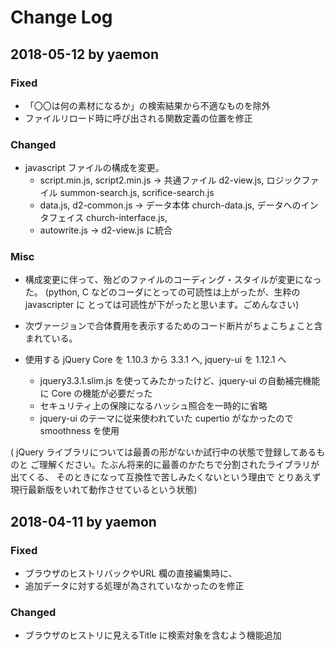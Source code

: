 # Change Log
## 2018-05-12 by yaemon
### Fixed
* 「〇〇は何の素材になるか」の検索結果から不適なものを除外
* ファイルリロード時に呼び出される関数定義の位置を修正

### Changed
* javascript ファイルの構成を変更。 
  * script.min.js, script2.min.js → 
  共通ファイル d2-view.js, ロジックファイル summon-search.js, scrifice-search.js
  * data.js, d2-common.js → 
  データ本体 church-data.js, データへのインタフェイス church-interface.js, 
  * autowrite.js → d2-view.js に統合

### Misc
* 構成変更に伴って、殆どのファイルのコーディング・スタイルが変更になった。 
(python, C などのコーダにとっての可読性は上がったが、生粋の javascripter に
とっては可読性が下がったと思います。ごめんなさい)

* 次ヴァージョンで合体費用を表示するためのコード断片がちょこちょこと含まれている。

* 使用する jQuery Core を 1.10.3 から 3.3.1 へ, jquery-ui を 1.12.1 へ
  * jquery3.3.1.slim.js を使ってみたかったけど、jquery-ui の自動補完機能に
  Core の機能が必要だった
  * セキュリティ上の保険になるハッシュ照合を一時的に省略
  * jquery-ui のテーマに従来使われていた cupertio がなかったので smoothness を使用

( jQuery ライブラリについては最善の形がないか試行中の状態で登録してあるものと
ご理解ください。たぶん将来的に最善のかたちで分割されたライブラリが出てくる、
そのときになって互換性で苦しみたくないという理由で
とりあえず現行最新版をいれて動作させているという状態)

## 2018-04-11 by yaemon
### Fixed
* ブラウザのヒストリバックやURL 欄の直接編集時に、
* 追加データに対する処理が為されていなかったのを修正

### Changed
* ブラウザのヒストリに見えるTitle に検索対象を含むよう機能追加
